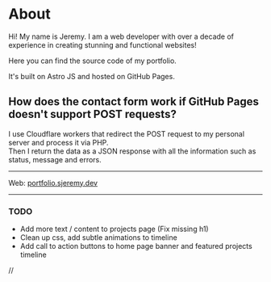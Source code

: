 # About

Hi! My name is Jeremy. I am a web developer with over a decade of experience in creating stunning and functional websites!

Here you can find the source code of my portfolio.

It's built on Astro JS and hosted on GitHub Pages.

## How does the contact form work if GitHub Pages doesn't support POST requests?

I use Cloudflare workers that redirect the POST request to my personal server and process it via PHP.  
Then I return the data as a JSON response with all the information such as status, message and errors.

---

Web: [portfolio.sjeremy.dev](https://portfolio.sjeremy.dev)

---

### TODO

- Add more text / content to projects page (Fix missing h1)
- Clean up css, add subtle animations to timeline
- Add call to action buttons to home page banner and featured projects timeline

//
